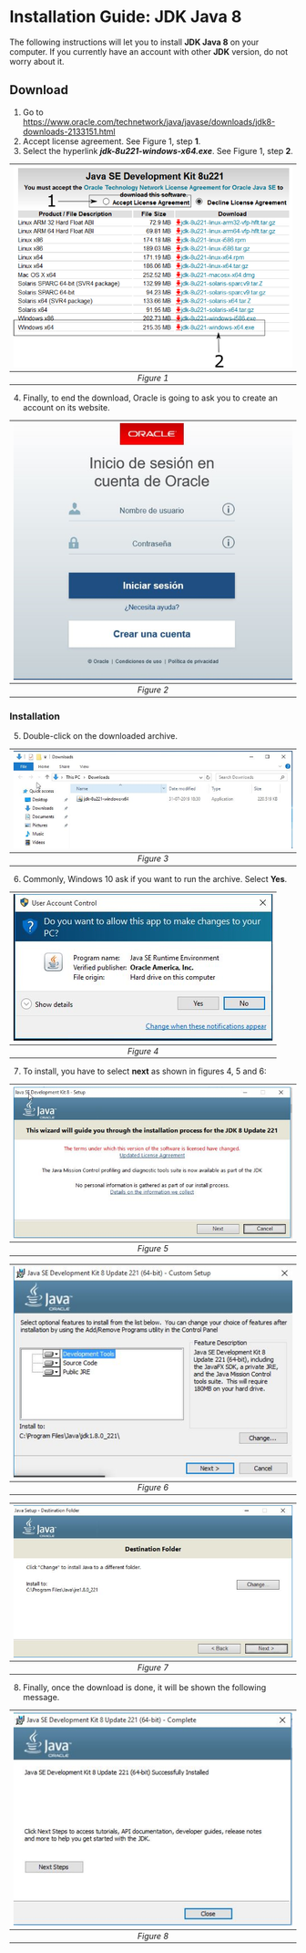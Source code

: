 # Installation Guide: JDK Java 8

The following instructions will let you to install **JDK Java 8** on your computer. If you currently have an account with other **JDK** version, do not worry about it.

## Download

1. Go to https://www.oracle.com/technetwork/java/javase/downloads/jdk8-downloads-2133151.html
2. Accept license agreement. See Figure 1, step **1**.
3. Select the hyperlink ***jdk-8u221-windows-x64.exe***. See Figure 1, step **2**.

| ![Figure 1](figures/jdk/dowload_jdk.png) | 
|:--:|
| *Figure 1* |

4. Finally, to end the download, Oracle is going to ask you to create an account on its website.

| ![Figure 2](figures/jdk/oracle_account.png) | 
|:--:|
| *Figure 2* |

### Installation

5. Double-click on the downloaded archive.

| ![Figure 3](figures/jdk/install_jdk1.png) | 
|:--:|
| *Figure 3* |

6. Commonly, Windows 10 ask if you want to run the archive. Select **Yes**.

| ![Figure 4](figures/jdk/install_jdk2.png) | 
|:--:|
| *Figure 4* |

7. To install, you have to select **next** as shown in figures 4, 5 and 6:

| ![Figure 5](figures/jdk/install_jdk3.png) | 
|:--:|
| *Figure 5* |

| ![Figure 6](figures/jdk/install_jdk4.png) | 
|:--:|
| *Figure 6* |

| ![Figure 7](figures/jdk/install_jdk5.png) | 
|:--:|
| *Figure 7* |

8. Finally, once the download is done, it will be shown the following message.

| ![Figure 8](figures/jdk/install_jdk6.png) | 
|:--:|
| *Figure 8* |